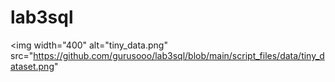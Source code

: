 # lab3sql
<img width="400" alt="tiny_data.png" src="https://github.com/gurusooo/lab3sql/blob/main/script_files/data/tiny_dataset.png"
